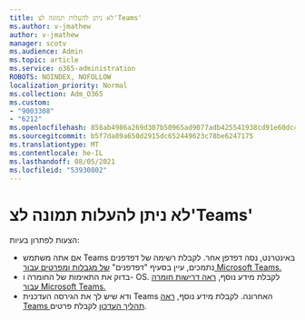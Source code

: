 ```yaml
---
title: לא ניתן להעלות תמונה לצ'Teams'
ms.author: v-jmathew
author: v-jmathew
manager: scotv
ms.audience: Admin
ms.topic: article
ms.service: o365-administration
ROBOTS: NOINDEX, NOFOLLOW
localization_priority: Normal
ms.collection: Adm_O365
ms.custom:
- "9003308"
- "6212"
ms.openlocfilehash: 858ab4986a269d307b50965ad9077adb425541938cd91e60dc470db27d81d954
ms.sourcegitcommit: b5f7da89a650d2915dc652449623c78be6247175
ms.translationtype: MT
ms.contentlocale: he-IL
ms.lasthandoff: 08/05/2021
ms.locfileid: "53930802"
---
```

# <a name="cant-upload-an-image-to-a-teams-chat"></a>לא ניתן להעלות תמונה לצ'Teams'

הצעות לפתרון בעיות:

- אם אתה משתמש Teams באינטרנט, נסה דפדפן אחר. לקבלת רשימה של דפדפנים נתמכים, עיין בסעיף "דפדפנים" [של מגבלות ומפרטים עבור Microsoft Teams.](https://docs.microsoft.com/microsoftteams/limits-specifications-teams)
- בדוק את התאימות של החומרה ו- OS. לקבלת מידע נוסף, [ראה דרישות חומרה עבור Microsoft Teams.](https://docs.microsoft.com/microsoftteams/hardware-requirements-for-the-teams-app)
- ודא שיש לך את הגירסה העדכנית Teams האחרונה. לקבלת מידע נוסף, [ראה Teams תהליך העדכון](https://docs.microsoft.com/microsoftteams/teams-client-update) לקבלת פרטים.
